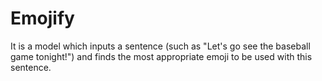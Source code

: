 # Emojify
It is a model which inputs a sentence (such as "Let's go see the baseball game tonight!") and finds the most appropriate emoji to be used with this sentence.
